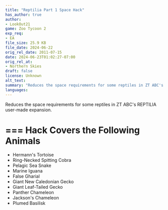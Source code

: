 ```yaml
---
title: "Reptilia Part 1 Space Hack"
has_author: true
author: 
- LookOut21
game: Zoo Tycoon 2
exp_req: 
- EA
file_size: 25.9 KB
file_date: 2024-06-22
orig_rel_date: 2011-07-15
date: 2024-06-23T01:02:27-07:00
orig_rel_at: 
- Northern Skies
draft: false
license: Unknown
alt_text: 
summary: "Reduces the space requirements for some reptiles in ZT ABC's REPTILIA user-made expansion."
languages:
---
```


Reduces the space requirements for some reptiles in ZT ABC's REPTILIA user-made expansion.

===
Hack Covers the Following Animals
===

- Hermann's Tortoise
- Ring-Necked Spitting Cobra
- Pelagic Sea Snake
- Marine Iguana
- False Gharial
- Giant New Caledonian Gecko
- Giant Leaf-Tailed Gecko
- Panther Chameleon
- Jackson's Chameleon
- Plumed Basilisk